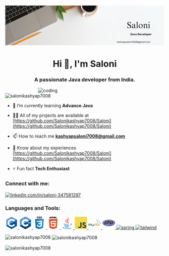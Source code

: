 ![logo](https://github.com/Salonikashyap7008/Saloni/blob/main/Background.jpeg)
<h1 align="center">Hi 👋, I'm Saloni</h1>
<h3 align="center">A passionate Java developer from India.</h3>
<img align="right" alt="coding" width="400" src="https://mir-s3-cdn-cf.behance.net/project_modules/disp/601014116770475.6068beff4640a.gif">

<p align="left"> <img src="https://komarev.com/ghpvc/?username=salonikashyap7008&label=Profile%20views&color=0e75b6&style=flat" alt="salonikashyap7008" /> </p>

- 🌱 I’m currently learning **Advance Java**

- 👨‍💻 All of my projects are available at [https://github.com/Salonikashyap7008/Saloni](https://github.com/Salonikashyap7008/Saloni)

- 📫 How to reach me **kashyapsaloni7008@gmail.com**

- 📄 Know about my experiences [https://github.com/Salonikashyap7008/Saloni](https://github.com/Salonikashyap7008/Saloni)

- ⚡ Fun fact **Tech Enthusiast**

<h3 align="left">Connect with me:</h3>
<p align="left">
<a href="https://linkedin.com/in/linkedin.com/in/saloni-347581297" target="blank"><img align="center" src="https://raw.githubusercontent.com/rahuldkjain/github-profile-readme-generator/master/src/images/icons/Social/linked-in-alt.svg" alt="linkedin.com/in/saloni-347581297" height="30" width="40" /></a>
</p>

<h3 align="left">Languages and Tools:</h3>
<p align="left"> <a href="https://www.cprogramming.com/" target="_blank" rel="noreferrer"> <img src="https://raw.githubusercontent.com/devicons/devicon/master/icons/c/c-original.svg" alt="c" width="40" height="40"/> </a> <a href="https://www.w3schools.com/cpp/" target="_blank" rel="noreferrer"> <img src="https://raw.githubusercontent.com/devicons/devicon/master/icons/cplusplus/cplusplus-original.svg" alt="cplusplus" width="40" height="40"/> </a> <a href="https://www.w3schools.com/css/" target="_blank" rel="noreferrer"> <img src="https://raw.githubusercontent.com/devicons/devicon/master/icons/css3/css3-original-wordmark.svg" alt="css3" width="40" height="40"/> </a> <a href="https://www.w3.org/html/" target="_blank" rel="noreferrer"> <img src="https://raw.githubusercontent.com/devicons/devicon/master/icons/html5/html5-original-wordmark.svg" alt="html5" width="40" height="40"/> </a> <a href="https://www.java.com" target="_blank" rel="noreferrer"> <img src="https://raw.githubusercontent.com/devicons/devicon/master/icons/java/java-original.svg" alt="java" width="40" height="40"/> </a> <a href="https://developer.mozilla.org/en-US/docs/Web/JavaScript" target="_blank" rel="noreferrer"> <img src="https://raw.githubusercontent.com/devicons/devicon/master/icons/javascript/javascript-original.svg" alt="javascript" width="40" height="40"/> </a> <a href="https://www.mysql.com/" target="_blank" rel="noreferrer"> <img src="https://raw.githubusercontent.com/devicons/devicon/master/icons/mysql/mysql-original-wordmark.svg" alt="mysql" width="40" height="40"/> </a> <a href="https://www.php.net" target="_blank" rel="noreferrer"> <img src="https://raw.githubusercontent.com/devicons/devicon/master/icons/php/php-original.svg" alt="php" width="40" height="40"/> </a> <a href="https://spring.io/" target="_blank" rel="noreferrer"> <img src="https://www.vectorlogo.zone/logos/springio/springio-icon.svg" alt="spring" width="40" height="40"/> </a> <a href="https://tailwindcss.com/" target="_blank" rel="noreferrer"> <img src="https://www.vectorlogo.zone/logos/tailwindcss/tailwindcss-icon.svg" alt="tailwind" width="40" height="40"/> </a> </p>

<p><img align="left" src="https://github-readme-stats.vercel.app/api/top-langs?username=salonikashyap7008&show_icons=true&locale=en&layout=compact" alt="salonikashyap7008" /></p>

<p>&nbsp;<img align="center" src="https://github-readme-stats.vercel.app/api?username=salonikashyap7008&show_icons=true&locale=en" alt="salonikashyap7008" /></p>

<p><img align="center" src="https://github-readme-streak-stats.herokuapp.com/?user=salonikashyap7008&" alt="salonikashyap7008" /></p>

